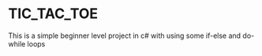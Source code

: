 # TIC_TAC_TOE
This is a simple beginner level project in c# with using some if-else and do-while loops
